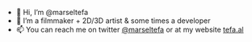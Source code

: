 - 👋 Hi, I’m @marseltefa
- 👀 I’m a filmmaker + 2D/3D artist & some times a developer
- 📫 You can reach me on twitter [@marseltefa]([url](https://twitter.com/marseltefa)) or at my website [tefa.al]([url](https://tefa.al))

<!---
marseltefa/marseltefa is a ✨ special ✨ repository because its `README.md` (this file) appears on your GitHub profile.
You can click the Preview link to take a look at your changes.
--->
